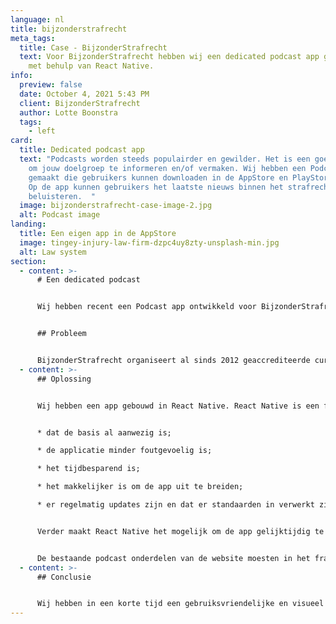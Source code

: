 ```yaml
---
language: nl
title: bijzonderstrafrecht
meta_tags:
  title: Case - BijzonderStrafrecht
  text: Voor BijzonderStrafrecht hebben wij een dedicated podcast app gecreëerd
    met behulp van React Native.
info:
  preview: false
  date: October 4, 2021 5:43 PM
  client: BijzonderStrafrecht
  author: Lotte Boonstra
  tags:
    - left
card:
  title: Dedicated podcast app
  text: "Podcasts worden steeds populairder en gewilder. Het is een goede manier
    om jouw doelgroep te informeren en/of vermaken. Wij hebben een Podcast App
    gemaakt die gebruikers kunnen downloaden in de AppStore en PlayStorewaarin.
    Op de app kunnen gebruikers het laatste nieuws binnen het strafrecht
    beluisteren.  "
  image: bijzonderstrafrecht-case-image-2.jpg
  alt: Podcast image
landing:
  title: Een eigen app in de AppStore
  image: tingey-injury-law-firm-dzpc4uy8zty-unsplash-min.jpg
  alt: Law system
section:
  - content: >-
      # Een dedicated podcast


      Wij hebben recent een Podcast app ontwikkeld voor BijzonderStrafrecht. De app is te downloaden via de AppStore en Playstore. Op de app kunnen gebruikers het laatste nieuws binnen het strafrecht beluisteren.  


      ## Probleem


      BijzonderStrafrecht organiseert al sinds 2012 geaccrediteerde cursussen. Maar ook BijzonderStrafrecht doet mee aan digitalisering en heeft in 2021 besloten om naast (online) cursussen ook podcasts te gaan organiseren. De klant wilde dat de podcasts die op de website geplaatst werden ook toegankelijk zouden zijn via een mobiele app. De app moest simpel en visueel aantrekkelijk zijn. Daarbij wilde de klant zelf de controle hebben over de content die in de app werd geplaatst en over het beheren van de gebruikers.
  - content: >-
      ## Oplossing


      Wij hebben een app gebouwd in React Native. React Native is een framework dat wordt gebruikt om applicaties te ontwikkelen. Het framework is de basis van de app. De voordelen van werken met een framework zijn: 


      * dat de basis al aanwezig is; 

      * de applicatie minder foutgevoelig is; 

      * het tijdbesparend is; 

      * het makkelijker is om de app uit te breiden; 

      * er regelmatig updates zijn en dat er standaarden in verwerkt zijn waar iedereen zich aan houdt.  


      Verder maakt React Native het mogelijk om de app gelijktijdig te ontwikkelen voor zowel iOS als Android, wat een enorm tijdbesparend voordeel is.  


      De bestaande podcast onderdelen van de website moesten in het framework worden verwerkt en irrelevante onderdelen van de website moesten worden afgeschermd. Daarbij moesten de zichtbare onderdelen gepresenteerd worden in de huisstijl van BijzonderStrafrecht. Verder hebben wij een authenticatiedatabase en dashboard opgezet. De authenticatiedatabase is een verzameling van beveiligde informatie over alle gebruikers en via het door ons ontwikkelde dashboard kan de klant die informatie zelf beheren. Dit betekent dat de klant accounts kan aanmaken, accounts kan verwijderen en wachtwoord herstel kan regelen.
  - content: >-
      ## Conclusie


      Wij hebben in een korte tijd een gebruiksvriendelijke en visueel aantrekkelijke React Native app opgebouwd in de huisstijl van de klant met al bestaande data, waardoor de klant zelf content en gebruikers kan beheren. Dit is ideaal als jouw bedrijf het ontwikkelen van een app wil uitbesteden, maar wel controle wil hebben over de content en de gebruikers.
---
```

